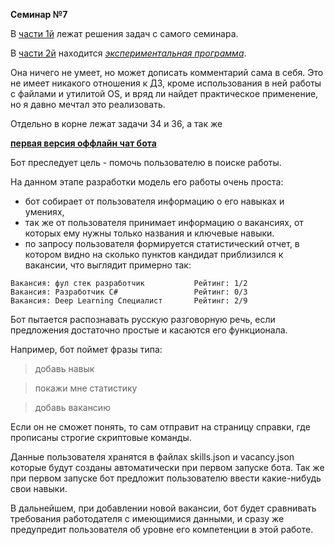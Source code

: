 **Семинар №7**

В [части 1й](https://github.com/AlexeyDmitrich/python_introduction/tree/master/seminar7/part1) лежат решения задач с самого семинара.

В [части 2й](https://github.com/AlexeyDmitrich/python_introduction/tree/master/seminar7/part2) находится 
*[экспериментальная программа](https://github.com/AlexeyDmitrich/python_introduction/blob/master/seminar7/part2/experiment.py)*. 

Она ничего не умеет, но может дописать комментарий сама в себя. Это не имеет никакого отношения к ДЗ, кроме использования в ней работы с файлами 
и утилитой OS, и вряд ли найдет практическое применение, но я давно мечтал это реализовать.

Отдельно в корне лежат задачи 34 и 36, а так же 

**[первая версия оффлайн чат бота](https://github.com/AlexeyDmitrich/python_introduction/blob/master/seminar7/homeTaskOptionalBot.py)**

Бот преследует цель - помочь пользователю в поиске работы. 

На данном этапе разработки модель его работы очень проста:
- бот собирает от пользователя информацию о его навыках и умениях,
- так же от пользователя принимает информацию о вакансиях, от которых ему нужны только названия и ключевые навыки.
- по запросу пользователя формируется статистический отчет, в котором видно на сколько пунктов кандидат приблизился к вакансии, что выглядит примерно так:
```
Вакансия: фул стек разработчик           Рейтинг: 1/2 
Вакансия: Разработчик C#                 Рейтинг: 0/3 
Вакансия: Deep Learning Специалист       Рейтинг: 2/9 
```
Бот пытается распознавать русскую разговорную речь, если предложения достаточно простые и касаются его функционала. 

Например, бот поймет фразы типа:

  > добавь навык
  
  > покажи мне статистику
  
  > добавь вакансию
 
Если он не сможет понять, то сам отправит на страницу справки, где прописаны строгие скриптовые команды.

Данные пользователя хранятся в файлах skills.json и vacancy.json которые будут созданы автоматически при первом запуске бота. 
Так же при первом запуске бот предложит пользователю ввести какие-нибудь свои навыки.

В дальнейшем, при добавлении новой вакансии, бот будет сравнивать требования работодателя с имеющимися данными, и сразу же предупредит 
пользователя об уровне его компетенции в этой работе.
